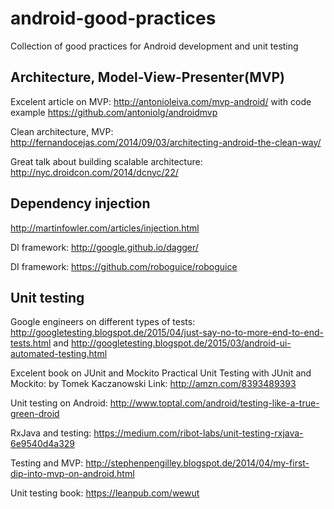 # android-good-practices
Collection of good practices for Android development and unit testing

## Architecture, Model-View-Presenter(MVP)

Excelent article on MVP: http://antonioleiva.com/mvp-android/ with code example https://github.com/antoniolg/androidmvp

Clean architecture, MVP: http://fernandocejas.com/2014/09/03/architecting-android-the-clean-way/

Great talk about building scalable architecture: http://nyc.droidcon.com/2014/dcnyc/22/


## Dependency injection

http://martinfowler.com/articles/injection.html

DI framework: http://google.github.io/dagger/

DI framework: https://github.com/roboguice/roboguice

## Unit testing
Google engineers on different types of tests: http://googletesting.blogspot.de/2015/04/just-say-no-to-more-end-to-end-tests.html and
http://googletesting.blogspot.de/2015/03/android-ui-automated-testing.html

Excelent book on JUnit and Mockito Practical Unit Testing with JUnit and Mockito: by Tomek Kaczanowski 
Link: http://amzn.com/8393489393

Unit testing on Android: http://www.toptal.com/android/testing-like-a-true-green-droid

RxJava and testing: https://medium.com/ribot-labs/unit-testing-rxjava-6e9540d4a329

Testing and MVP: http://stephenpengilley.blogspot.de/2014/04/my-first-dip-into-mvp-on-android.html

Unit testing book: https://leanpub.com/wewut
